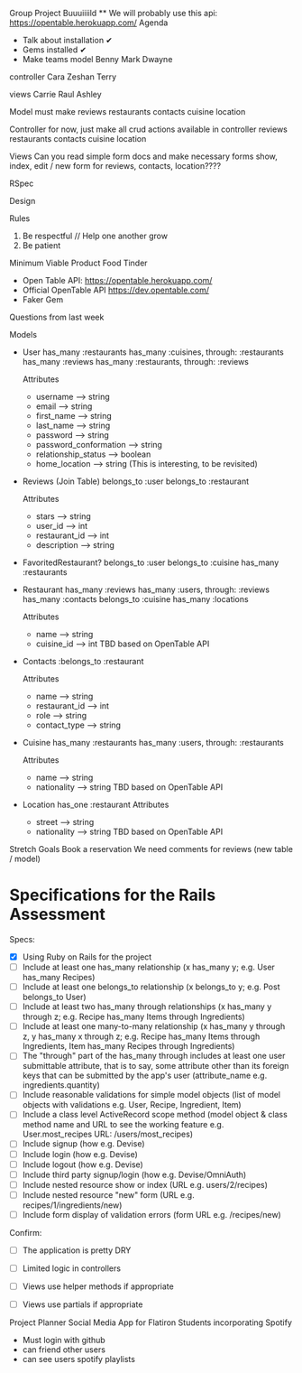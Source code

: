 Group Project Buuuiiiild
** We will probably use this api: https://opentable.herokuapp.com/
Agenda
  - Talk about installation ✔
  - Gems installed ✔
  - Make teams
model
Benny
Mark
Dwayne

controller
Cara
Zeshan
Terry

views
Carrie
Raul
Ashley




Model 
 must make
 reviews
 restaurants
 contacts
 cuisine
 location

Controller
for now, just make all crud actions available in controller
 reviews
 restaurants
 contacts
 cuisine
 location

Views
Can you read simple form docs and make necessary forms
show, index, 
edit / new form for reviews, contacts, location????





RSpec

Design
  

Rules
1. Be respectful // Help one another grow
2. Be patient


Minimum Viable Product
Food Tinder
  - Open Table API: https://opentable.herokuapp.com/
  - Official OpenTable API https://dev.opentable.com/
  - Faker Gem

Questions from last week


  Models
  - User
    has_many :restaurants
    has_many :cuisines, through: :restaurants
    has_many :reviews
    has_many :restaurants, through: :reviews

    Attributes
    - username                 --> string
    - email                    --> string
    - first_name               --> string
    - last_name                --> string
    - password                 --> string
    - password_conformation    --> string
    - relationship_status      --> boolean
    - home_location            --> string (This is interesting, to be revisited)
    
  - Reviews (Join Table)
    belongs_to :user
    belongs_to :restaurant

    Attributes
    - stars          --> string
    - user_id        --> int
    - restaurant_id  --> int
    - description    --> string

  - FavoritedRestaurant?
    belongs_to :user
    belongs_to :cuisine
    has_many :restaurants

  - Restaurant
    has_many :reviews
    has_many :users, through: :reviews
    has_many :contacts
    belongs_to :cuisine
    has_many :locations

    Attributes
    - name          --> string
    - cuisine_id    --> int
    TBD based on OpenTable API


  - Contacts
    :belongs_to :restaurant

    Attributes
    - name              --> string
    - restaurant_id     --> int
    - role              --> string
    - contact_type      --> string

  - Cuisine
    has_many :restaurants
    has_many :users, through: :restaurants

    Attributes
      - name              --> string
      - nationality       --> string
      TBD based on OpenTable API

  - Location
    has_one :restaurant
    Attributes
      - street              --> string
      - nationality       --> string
      TBD based on OpenTable API

Stretch Goals
Book a reservation
We need comments for reviews (new table / model)



# Specifications for the Rails Assessment

Specs:
- [x] Using Ruby on Rails for the project
- [ ] Include at least one has_many relationship (x has_many y; e.g. User has_many Recipes) 
- [ ] Include at least one belongs_to relationship (x belongs_to y; e.g. Post belongs_to User)
- [ ] Include at least two has_many through relationships (x has_many y through z; e.g. Recipe has_many Items through Ingredients)
- [ ] Include at least one many-to-many relationship (x has_many y through z, y has_many x through z; e.g. Recipe has_many Items through Ingredients, Item has_many Recipes through Ingredients)
- [ ] The "through" part of the has_many through includes at least one user submittable attribute, that is to say, some attribute other than its foreign keys that can be submitted by the app's user (attribute_name e.g. ingredients.quantity)
- [ ] Include reasonable validations for simple model objects (list of model objects with validations e.g. User, Recipe, Ingredient, Item)
- [ ] Include a class level ActiveRecord scope method (model object & class method name and URL to see the working feature e.g. User.most_recipes URL: /users/most_recipes)
- [ ] Include signup (how e.g. Devise)
- [ ] Include login (how e.g. Devise)
- [ ] Include logout (how e.g. Devise)
- [ ] Include third party signup/login (how e.g. Devise/OmniAuth)
- [ ] Include nested resource show or index (URL e.g. users/2/recipes)
- [ ] Include nested resource "new" form (URL e.g. recipes/1/ingredients/new)
- [ ] Include form display of validation errors (form URL e.g. /recipes/new)

Confirm:
- [ ] The application is pretty DRY
- [ ] Limited logic in controllers
- [ ] Views use helper methods if appropriate
- [ ] Views use partials if appropriate


Project Planner
Social Media App for Flatiron Students incorporating Spotify
 - Must login with github
 - can friend other users
 - can see users spotify playlists